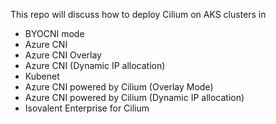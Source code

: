 This repo will discuss how to deploy Cilium on AKS clusters in 
* BYOCNI mode
* Azure CNI
* Azure CNI Overlay
* Azure CNI (Dynamic IP allocation)
* Kubenet
* Azure CNI powered by Cilium (Overlay Mode)
* Azure CNI powered by Cilium (Dynamic IP allocation)
* Isovalent Enterprise for Cilium
